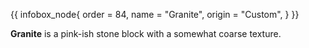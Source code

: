 {{ infobox_node{
	order = 84,
	name = "Granite",
	origin = "Custom",
} }}

**Granite** is a pink-ish stone block with a somewhat coarse texture.
